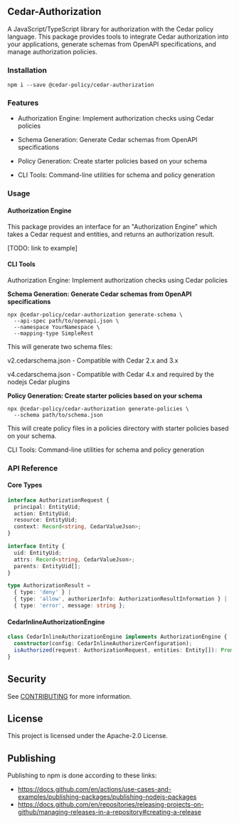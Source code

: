 ## Cedar-Authorization

A JavaScript/TypeScript library for authorization with the Cedar policy language. This package provides tools to integrate Cedar authorization into your applications, generate schemas from OpenAPI specifications, and manage authorization policies.

### Installation

```
npm i --save @cedar-policy/cedar-authorization
```
### Features

* Authorization Engine: Implement authorization checks using Cedar policies

* Schema Generation: Generate Cedar schemas from OpenAPI specifications

* Policy Generation: Create starter policies based on your schema

* CLI Tools: Command-line utilities for schema and policy generation

### Usage

#### Authorization Engine

This package provides an interface for an "Authorization Engine" which takes a Cedar request and entities, and returns an authorization result.

[TODO: link to example]

#### CLI Tools

Authorization Engine: Implement authorization checks using Cedar policies

**Schema Generation: Generate Cedar schemas from OpenAPI specifications**

```
npx @cedar-policy/cedar-authorization generate-schema \
  --api-spec path/to/openapi.json \
  --namespace YourNamespace \
  --mapping-type SimpleRest
```

This will generate two schema files:

v2.cedarschema.json - Compatible with Cedar 2.x and 3.x

v4.cedarschema.json - Compatible with Cedar 4.x and required by the nodejs Cedar plugins

**Policy Generation: Create starter policies based on your schema**

```
npx @cedar-policy/cedar-authorization generate-policies \
  --schema path/to/schema.json
```
This will create policy files in a policies directory with starter policies based on your schema.


CLI Tools: Command-line utilities for schema and policy generation

### API Reference

#### Core Types

```typescript
interface AuthorizationRequest {
  principal: EntityUid;
  action: EntityUid;
  resource: EntityUid;
  context: Record<string, CedarValueJson>;
}

interface Entity {
  uid: EntityUid;
  attrs: Record<string, CedarValueJson>;
  parents: EntityUid[];
}

type AuthorizationResult =
  { type: 'deny' } |
  { type: 'allow', authorizerInfo: AuthorizationResultInformation } |
  { type: 'error', message: string };
```

#### CedarInlineAuthorizationEngine

```typescript
class CedarInlineAuthorizationEngine implements AuthorizationEngine {
  constructor(config: CedarInlineAuthorizerConfiguration);
  isAuthorized(request: AuthorizationRequest, entities: Entity[]): Promise<AuthorizationResult>;
}
```


## Security

See [CONTRIBUTING](CONTRIBUTING.md#security-issue-notifications) for more information.

## License

This project is licensed under the Apache-2.0 License.

## Publishing

Publishing to npm is done according to these links:

- https://docs.github.com/en/actions/use-cases-and-examples/publishing-packages/publishing-nodejs-packages  
- https://docs.github.com/en/repositories/releasing-projects-on-github/managing-releases-in-a-repository#creating-a-release  